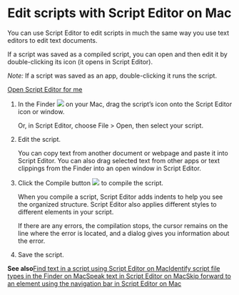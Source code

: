 # Edit scripts with Script Editor on Mac

You can use Script Editor to edit scripts in much the same way you use text editors to edit text documents.

If a script was saved as a compiled script, you can open and then edit it by double-clicking its icon (it opens in Script Editor).

*Note:* If a script was saved as an app, double-clicking it runs the script.

[Open Script Editor for me](https://support.apple.com/guide/script-editor/edit-scripts-scpedt1010/2.11/mac/x-help-action:/openApp?bundleId=com.apple.ScriptEditor2)

1. In the Finder ![](https://help.apple.com/assets/67DB7E842551EA97CB00BED5/67DB7E8502C5F38AAF0D7DC6/en_US/c3238b07472f8c1e7136c9444101c97a.png) on your Mac, drag the script’s icon onto the Script Editor icon or window.

   Or, in Script Editor, choose File &gt; Open, then select your script.
2. Edit the script.

   You can copy text from another document or webpage and paste it into Script Editor. You can also drag selected text from other apps or text clippings from the Finder into an open window in Script Editor.
3. Click the Compile button ![](https://help.apple.com/assets/67DB7E842551EA97CB00BED5/67DB7E8502C5F38AAF0D7DC6/en_US/32d7b21d68fddaf377bca82c418cff23.png) to compile the script.

   When you compile a script, Script Editor adds indents to help you see the organized structure. Script Editor also applies different styles to different elements in your script.

   If there are any errors, the compilation stops, the cursor remains on the line where the error is located, and a dialog gives you information about the error.
4. Save the script.

**See also**[Find text in a script using Script Editor on Mac](https://support.apple.com/guide/script-editor/find-text-in-a-script-scpedt1073/2.11/mac/26)[Identify script file types in the Finder on Mac](https://support.apple.com/guide/script-editor/identify-script-file-types-scpedt1025/2.11/mac/26)[Speak text in Script Editor on Mac](https://support.apple.com/guide/script-editor/speak-text-scpedt1127/2.11/mac/26)[Skip forward to an element using the navigation bar in Script Editor on Mac](https://support.apple.com/guide/script-editor/skip-element-navigation-bar--scpedt1124/2.11/mac/26)
